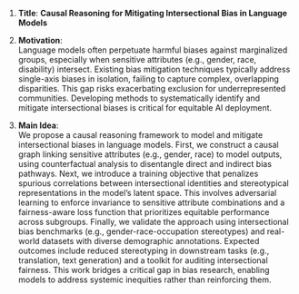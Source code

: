1. **Title**: **Causal Reasoning for Mitigating Intersectional Bias in Language Models**  

2. **Motivation**:  
Language models often perpetuate harmful biases against marginalized groups, especially when sensitive attributes (e.g., gender, race, disability) intersect. Existing bias mitigation techniques typically address single-axis biases in isolation, failing to capture complex, overlapping disparities. This gap risks exacerbating exclusion for underrepresented communities. Developing methods to systematically identify and mitigate intersectional biases is critical for equitable AI deployment.  

3. **Main Idea**:  
We propose a causal reasoning framework to model and mitigate intersectional biases in language models. First, we construct a causal graph linking sensitive attributes (e.g., gender, race) to model outputs, using counterfactual analysis to disentangle direct and indirect bias pathways. Next, we introduce a training objective that penalizes spurious correlations between intersectional identities and stereotypical representations in the model’s latent space. This involves adversarial learning to enforce invariance to sensitive attribute combinations and a fairness-aware loss function that prioritizes equitable performance across subgroups. Finally, we validate the approach using intersectional bias benchmarks (e.g., gender-race-occupation stereotypes) and real-world datasets with diverse demographic annotations. Expected outcomes include reduced stereotyping in downstream tasks (e.g., translation, text generation) and a toolkit for auditing intersectional fairness. This work bridges a critical gap in bias research, enabling models to address systemic inequities rather than reinforcing them.